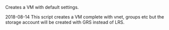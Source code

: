 Creates a VM with default settings.

2018-08-14
This script creates a VM complete with vnet, groups etc but the storage account will be created with GRS instead of LRS. 
